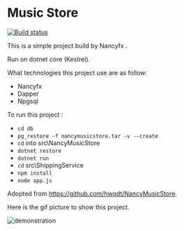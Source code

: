 # Music Store

[![Build status](https://ci.appveyor.com/api/projects/status/2k0l47ej8ohle5re/branch/master?svg=true)](https://ci.appveyor.com/project/sphiecoh/musicstore/branch/master)

This is a simple project build by Nancyfx .

Run on dotnet core (Kestrel).

What technologies this project use are as follow:

- Nancyfx
- Dapper
- Npgsql

To run this project :
- `cd db`
- `pg_restore -f nancymusicstore.tar -v --create`
- `cd` into src\NancyMusicStore
- `dotnet restore`
- `dotnet run `
- `cd` src\ShippingService
- `npm install`
- `node app.js`

Adopted from https://github.com/hwqdt/NancyMusicStore.

Here is the gif picture to show this project.

![demonstration](https://raw.githubusercontent.com/hwqdt/NancyMusicStore/master/demonstration.gif)
